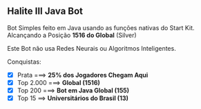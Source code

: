 ## Halite III Java Bot
Bot Simples feito em Java usando as funções nativas do Start Kit. Alcançando a Posição **1516 do Global** (Silver)

Este Bot não usa Redes Neurais ou Algoritmos Inteligentes. 

Conquistas:

- [x] Prata ===> **25% dos Jogadores Chegam Aqui**
- [x] Top 2.000 ===> **Global (1516)**
- [x] Top 200  ===> **Bot em Java Global (155)** 
- [x] Top 15 ==> **Universitários do Brasil (13)**
